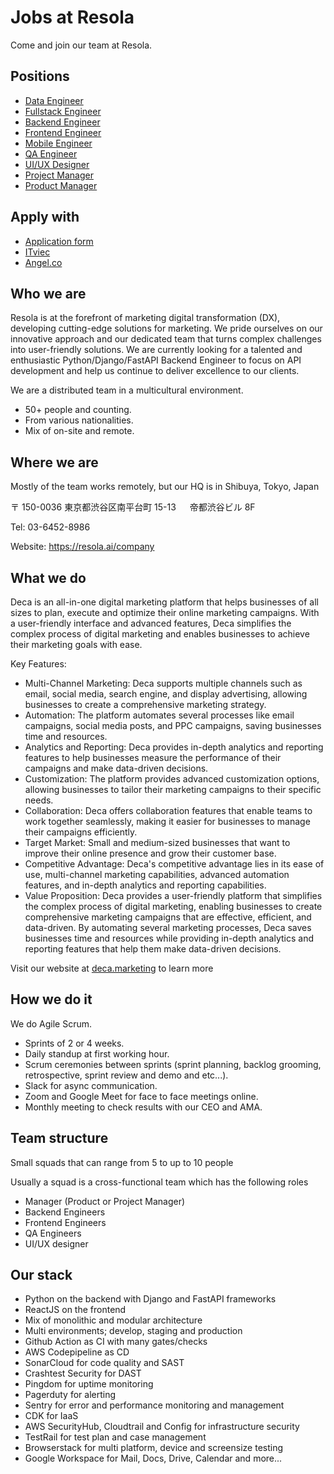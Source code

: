 # Jobs at Resola

Come and join our team at Resola.

## Positions

- [Data Engineer](data/)
- [Fullstack Engineer](fullstack/)
- [Backend Engineer](backend/)
- [Frontend Engineer](frontend/)
- [Mobile Engineer](mobile/)
- [QA Engineer](qa/)
- [UI/UX Designer](uiux/)
- [Project Manager](pjm/)
- [Product Manager](pjm/)

## Apply with

- [Application form](https://forms.gle/AFBYMoWmwieWofk36)
- [ITviec](https://itviec.com/companies/resola-inc)
- [Angel.co](https://angel.co/company/resola/jobs)

## Who we are

Resola is at the forefront of marketing digital transformation (DX), developing cutting-edge solutions for marketing. We pride ourselves on our innovative approach and our dedicated team that turns complex challenges into user-friendly solutions. We are currently looking for a talented and enthusiastic Python/Django/FastAPI Backend Engineer to focus on API development and help us continue to deliver excellence to our clients.

We are a distributed team in a multicultural environment.

- 50+ people and counting.
- From various nationalities.
- Mix of on-site and remote.

## Where we are

Mostly of the team works remotely, but our HQ is in Shibuya, Tokyo, Japan

〒 150-0036
東京都渋⾕区南平台町 15-13 　
帝都渋⾕ビル 8F

Tel: 03-6452-8986

Website: https://resola.ai/company

## What we do

Deca is an all-in-one digital marketing platform that helps businesses of all sizes to plan, execute and optimize their online marketing campaigns. With a user-friendly interface and advanced features, Deca simplifies the complex process of digital marketing and enables businesses to achieve their marketing goals with ease.

Key Features:

- Multi-Channel Marketing: Deca supports multiple channels such as email, social media, search engine, and display advertising, allowing businesses to create a comprehensive marketing strategy.
- Automation: The platform automates several processes like email campaigns, social media posts, and PPC campaigns, saving businesses time and resources.
- Analytics and Reporting: Deca provides in-depth analytics and reporting features to help businesses measure the performance of their campaigns and make data-driven decisions.
- Customization: The platform provides advanced customization options, allowing businesses to tailor their marketing campaigns to their specific needs.
- Collaboration: Deca offers collaboration features that enable teams to work together seamlessly, making it easier for businesses to manage their campaigns efficiently.
- Target Market: Small and medium-sized businesses that want to improve their online presence and grow their customer base.
- Competitive Advantage: Deca's competitive advantage lies in its ease of use, multi-channel marketing capabilities, advanced automation features, and in-depth analytics and reporting capabilities.
- Value Proposition: Deca provides a user-friendly platform that simplifies the complex process of digital marketing, enabling businesses to create comprehensive marketing campaigns that are effective, efficient, and data-driven. By automating several marketing processes, Deca saves businesses time and resources while providing in-depth analytics and reporting features that help them make data-driven decisions.

Visit our website at [deca.marketing](https://deca.marketing) to learn more

## How we do it

We do Agile Scrum.

- Sprints of 2 or 4 weeks.
- Daily standup at first working hour.
- Scrum ceremonies between sprints (sprint planning, backlog grooming, retrospective, sprint review and demo and etc...).
- Slack for async communication.
- Zoom and Google Meet for face to face meetings online.
- Monthly meeting to check results with our CEO and AMA.

## Team structure

Small squads that can range from 5 to up to 10 people

Usually a squad is a cross-functional team which has the following roles

- Manager (Product or Project Manager)
- Backend Engineers
- Frontend Engineers
- QA Engineers
- UI/UX designer

## Our stack

- Python on the backend with Django and FastAPI frameworks
- ReactJS on the frontend
- Mix of monolithic and modular architecture
- Multi environments; develop, staging and production
- Github Action as CI with many gates/checks
- AWS Codepipeline as CD
- SonarCloud for code quality and SAST
- Crashtest Security for DAST
- Pingdom for uptime monitoring
- Pagerduty for alerting
- Sentry for error and performance monitoring and management
- CDK for IaaS
- AWS SecurityHub, Cloudtrail and Config for infrastructure security
- TestRail for test plan and case management
- Browserstack for multi platform, device and screensize testing
- Google Workspace for Mail, Docs, Drive, Calendar and more...
